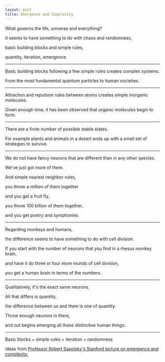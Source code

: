 ```yaml
---
layout: post
title: Emergence and Complexity 
---
```



What governs the life, universe and everything? 

It seems to have something to do with chaos and randomness,   

basic building blocks and simple rules,   

quantity, iteration, emergence.   

---


Basic building blocks following a few simple rules creates complex systems.   

From the most fundamental quantum particles to human societies.   

---

Attraction and repulsion rules between atoms creates simple inorganic molecules.   

Given enough time, it has been observed that organic molecules begin to form.   



---

There are a finite number of possible stable states.   

For example plants and animals in a desert ends up with a small set of strategies to survive.    



---

We do not have fancy neurons that are different than in any other species.  

We've just got more of them.  

And simple nearest neighbor rules,   

you throw a million of them together   

and you get a fruit fly,   

you throw 100 billion of them together,  

and you get poetry and symphonies  

---


Regarding monkeys and humans,   

the difference seems to have something to do with cell division.   

If you start with the number of neurons that you find in a rhesus monkey brain,  

and have it do three or four more rounds of cell division,   

you get a human brain in terms of the numbers.  

---

Qualitatively, it's the exact same neurons.   

All that differs is quantity,   

the difference between us and them is one of quantity.  

Throw enough neurons in there,   

and out begins emerging all these distinctive human things.  

---

Basic blocks + simple rules + iteration + randomness   

ideas from [Professor Robert Sapolsky's Stanford lecture on emergence and complexity.](https://youtu.be/o_ZuWbX-CyE)


